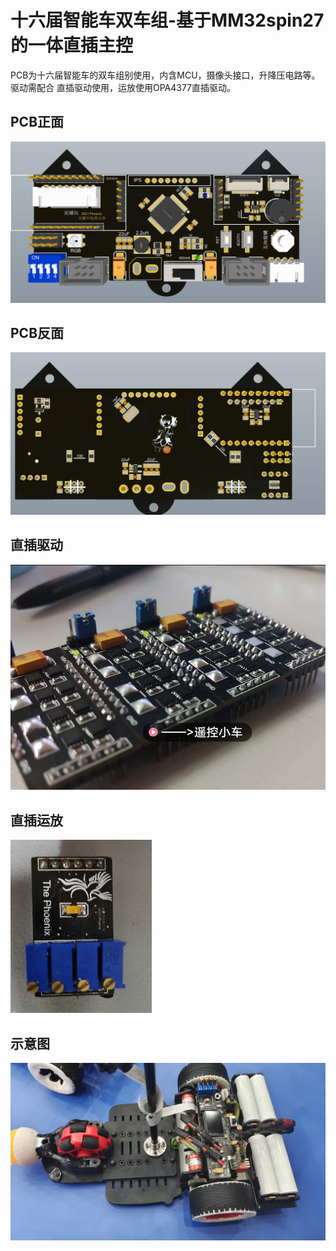 # 十六届智能车双车组-基于MM32spin27的一体直插主控
PCB为十六届智能车的双车组别使用，内含MCU，摄像头接口，升降压电路等。驱动需配合 直插驱动使用，运放使用OPA4377直插驱动。


## PCB正面
![](https://github.com/EnmaAi-0/MM32SPIN27_Pcb/blob/master/photo/PCB%E6%B8%B2%E6%9F%93_%E6%AD%A3%E9%9D%A2.png)

## PCB反面
![](https://github.com/EnmaAi-0/MM32SPIN27_Pcb/blob/master/photo/PCB%E6%B8%B2%E6%9F%93_%E8%83%8C%E9%9D%A2.png)

## 直插驱动
![](https://github.com/EnmaAi-0/MM32SPIN27_Pcb/blob/master/photo/%E9%A9%B1%E5%8A%A8.jpg)

## 直插运放
![](https://github.com/EnmaAi-0/MM32SPIN27_Pcb/blob/master/photo/%E8%BF%90%E6%94%BE.png)

## 示意图
![](https://github.com/EnmaAi-0/MM32SPIN27_Pcb/blob/master/photo/%E7%A4%BA%E6%84%8F%E5%9B%BE1.jpg)
